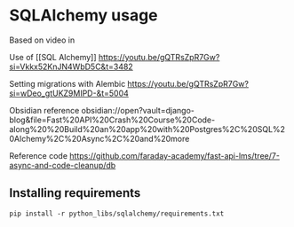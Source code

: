 # SQLAlchemy usage


Based on video in 


Use of [[SQL Alchemy]] https://youtu.be/gQTRsZpR7Gw?si=Vkkx52KnJN4WbD5C&t=3482

Setting migrations with Alembic https://youtu.be/gQTRsZpR7Gw?si=wDeo_gtUKZ9MIPD-&t=5004


Obsidian reference obsidian://open?vault=django-blog&file=Fast%20API%20Crash%20Course%20Code-along%20%20Build%20an%20app%20with%20Postgres%2C%20SQL%20Alchemy%2C%20Async%2C%20and%20more

Reference code https://github.com/faraday-academy/fast-api-lms/tree/7-async-and-code-cleanup/db

## Installing requirements

```shell
pip install -r python_libs/sqlalchemy/requirements.txt
```